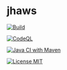 # jhaws

[![Build](https://github.com/jurgendl/jhaws/actions/workflows/build.yml/badge.svg?branch=master)](https://github.com/jurgendl/jhaws/actions/workflows/build.yml)

[![CodeQL](https://github.com/jurgendl/jhaws/actions/workflows/codeql.yml/badge.svg)](https://github.com/jurgendl/jhaws/actions/workflows/codeql.yml)

[![Java CI with Maven](https://github.com/jurgendl/jhaws/actions/workflows/maven.yml/badge.svg)](https://github.com/jurgendl/jhaws/actions/workflows/maven.yml)

[![License MIT](https://img.shields.io/badge/license-MIT-blue.svg)](https://raw.githubusercontent.com/iluwatar/java-design-patterns/master/LICENSE.md)